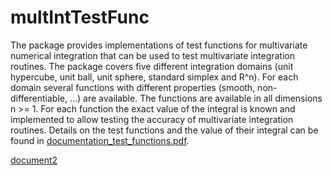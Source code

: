 # multIntTestFunc
The package provides implementations of test functions for multivariate numerical integration that can be used to test multivariate integration routines.
The package covers five different integration domains (unit hypercube, unit ball, unit sphere, standard simplex and R^n).
For each domain several functions with different properties (smooth, non-differentiable, ...) are available. The functions are available in all dimensions n >= 1.
For each function the exact value of the integral is known and implemented to allow testing the accuracy of multivariate integration routines.
Details on the test functions and the value of their integral can be found in <a href="documentation_test_functions.pdf">documentation_test_functions.pdf</a>.
<!-- Probably doesn't work because the repository is private
<a href="https://docs.google.com/viewer?url=https://github.com/KlausHerrmann/multIntTestFunc/blob/main/documentation_test_functions.pdf">document2</a>
-->
<a href="https://docs.google.com/viewer?url=https://github.com/KlausHerrmann/multIntTestFunc/blob/main/documentation_test_functions.pdf">document2</a>
